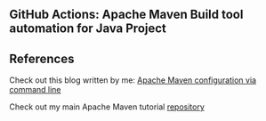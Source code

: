 ## GitHub Actions: Apache Maven Build tool automation for Java Project

## References

Check out this blog written by me: [Apache Maven configuration via command line](https://iq.opengenus.org/building-java-application-using-apache-maven-command-line/)

Check out my main Apache Maven tutorial [repository](https://github.com/NishkarshRaj/Maven-Using-CMD)

